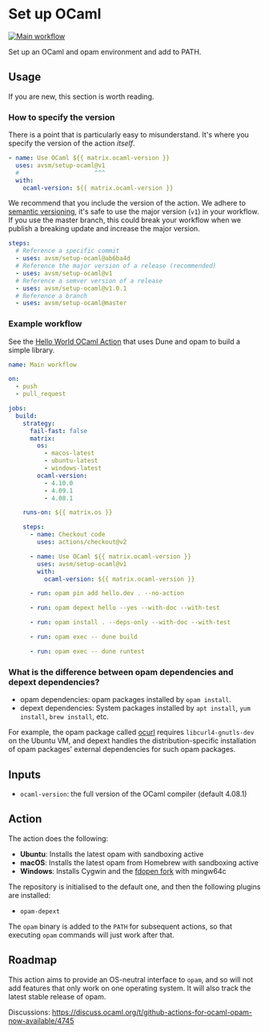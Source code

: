 # Set up OCaml

[![Main workflow](https://github.com/avsm/setup-ocaml/workflows/Main%20workflow/badge.svg?branch=master)](https://github.com/avsm/setup-ocaml/actions)

Set up an OCaml and opam environment and add to PATH.

## Usage

If you are new, this section is worth reading.

### How to specify the version

There is a point that is particularly easy to misunderstand. It's where you
specify the version of the action _itself_.

```yml
- name: Use OCaml ${{ matrix.ocaml-version }}
  uses: avsm/setup-ocaml@v1
  #                     ^^^
  with:
    ocaml-version: ${{ matrix.ocaml-version }}
```

We recommend that you include the version of the action. We adhere to
[semantic versioning](https://semver.org), it's safe to use the major version
(`v1`) in your workflow. If you use the master branch, this could break your
workflow when we publish a breaking update and increase the major version.

```yml
steps:
  # Reference a specific commit
  - uses: avsm/setup-ocaml@ab6ba4d
  # Reference the major version of a release (recommended)
  - uses: avsm/setup-ocaml@v1
  # Reference a semver version of a release
  - uses: avsm/setup-ocaml@v1.0.1
  # Reference a branch
  - uses: avsm/setup-ocaml@master
```

### Example workflow

See the
[Hello World OCaml Action](https://github.com/avsm/hello-world-action-ocaml)
that uses Dune and opam to build a simple library.

```yml
name: Main workflow

on:
  - push
  - pull_request

jobs:
  build:
    strategy:
      fail-fast: false
      matrix:
        os:
          - macos-latest
          - ubuntu-latest
          - windows-latest
        ocaml-version:
          - 4.10.0
          - 4.09.1
          - 4.08.1

    runs-on: ${{ matrix.os }}

    steps:
      - name: Checkout code
        uses: actions/checkout@v2

      - name: Use OCaml ${{ matrix.ocaml-version }}
        uses: avsm/setup-ocaml@v1
        with:
          ocaml-version: ${{ matrix.ocaml-version }}

      - run: opam pin add hello.dev . --no-action

      - run: opam depext hello --yes --with-doc --with-test

      - run: opam install . --deps-only --with-doc --with-test

      - run: opam exec -- dune build

      - run: opam exec -- dune runtest
```

### What is the difference between opam dependencies and depext dependencies?

- opam dependencies: opam packages installed by `opam install`.
- depext dependencies: System packages installed by `apt install`,
  `yum install`, `brew install`, etc.

For example, the opam package called
[ocurl](https://opam.ocaml.org/packages/ocurl) requires `libcurl4-gnutls-dev` on
the Ubuntu VM, and depext handles the distribution-specific installation of opam
packages' external dependencies for such opam packages.

## Inputs

- `ocaml-version`: the full version of the OCaml compiler (default 4.08.1)

## Action

The action does the following:

- **Ubuntu**: Installs the latest opam with sandboxing active
- **macOS**: Installs the latest opam from Homebrew with sandboxing active
- **Windows**: Installs Cygwin and the
  [fdopen fork](https://fdopen.github.io/opam-repository-mingw) with mingw64c

The repository is initialised to the default one, and then the following plugins
are installed:

- `opam-depext`

The `opam` binary is added to the `PATH` for subsequent actions, so that
executing `opam` commands will just work after that.

## Roadmap

This action aims to provide an OS-neutral interface to `opam`, and so will not
add features that only work on one operating system. It will also track the
latest stable release of opam.

Discussions:
https://discuss.ocaml.org/t/github-actions-for-ocaml-opam-now-available/4745
